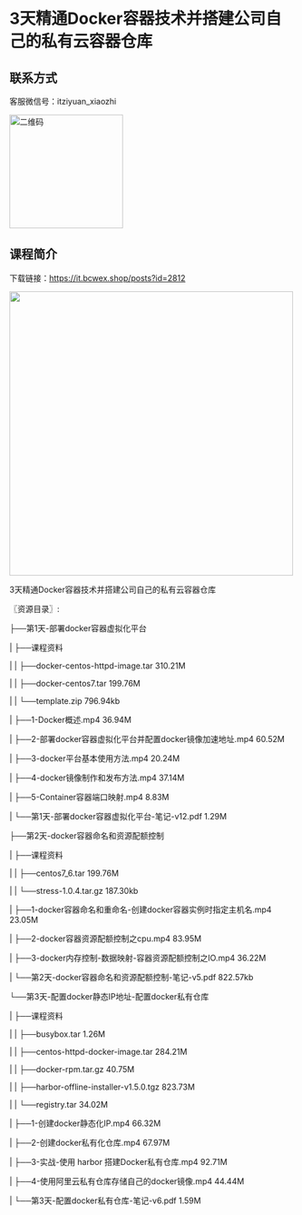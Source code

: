 # 3天精通Docker容器技术并搭建公司自己的私有云容器仓库

## 联系方式

客服微信号：itziyuan_xiaozhi

<img src="https://ziyuanyun.oss-cn-guangzhou.aliyuncs.com/common/20240614073449/666b82192834a.jpg" width="200" height="200" alt="二维码">

## 课程简介

下载链接：https://it.bcwex.shop/posts?id=2812

<img src="https://ziyuanyun.oss-cn-guangzhou.aliyuncs.com/yun/20240515184331/664491d3efc55.jpg" width="500" alt="">

  3天精通Docker容器技术并搭建公司自己的私有云容器仓库



 〖资源目录〗:

 ├──第1天-部署docker容器虚拟化平台

 | ├──课程资料

 | | ├──docker-centos-httpd-image.tar 310.21M

 | | ├──docker-centos7.tar 199.76M

 | | └──template.zip 796.94kb

 | ├──1-Docker概述.mp4 36.94M

 | ├──2-部署docker容器虚拟化平台并配置docker镜像加速地址.mp4 60.52M

 | ├──3-docker平台基本使用方法.mp4 20.24M

 | ├──4-docker镜像制作和发布方法.mp4 37.14M

 | ├──5-Container容器端口映射.mp4 8.83M

 | └──第1天-部署docker容器虚拟化平台-笔记-v12.pdf 1.29M

 ├──第2天-docker容器命名和资源配额控制

 | ├──课程资料

 | | ├──centos7_6.tar 199.76M

 | | └──stress-1.0.4.tar.gz 187.30kb

 | ├──1-docker容器命名和重命名-创建docker容器实例时指定主机名.mp4 23.05M

 | ├──2-docker容器资源配额控制之cpu.mp4 83.95M

 | ├──3-docker内存控制-数据映射-容器资源配额控制之IO.mp4 36.22M

 | └──第2天-docker容器命名和资源配额控制-笔记-v5.pdf 822.57kb

 └──第3天-配置docker静态IP地址-配置docker私有仓库

 | ├──课程资料

 | | ├──busybox.tar 1.26M

 | | ├──centos-httpd-docker-image.tar 284.21M

 | | ├──docker-rpm.tar.gz 40.75M

 | | ├──harbor-offline-installer-v1.5.0.tgz 823.73M

 | | └──registry.tar 34.02M

 | ├──1-创建docker静态化IP.mp4 66.32M

 | ├──2-创建docker私有化仓库.mp4 67.97M

 | ├──3-实战-使用 harbor 搭建Docker私有仓库.mp4 92.71M

 | ├──4-使用阿里云私有仓库存储自己的docker镜像.mp4 44.44M

 | └──第3天-配置docker私有仓库-笔记-v6.pdf 1.59M

  